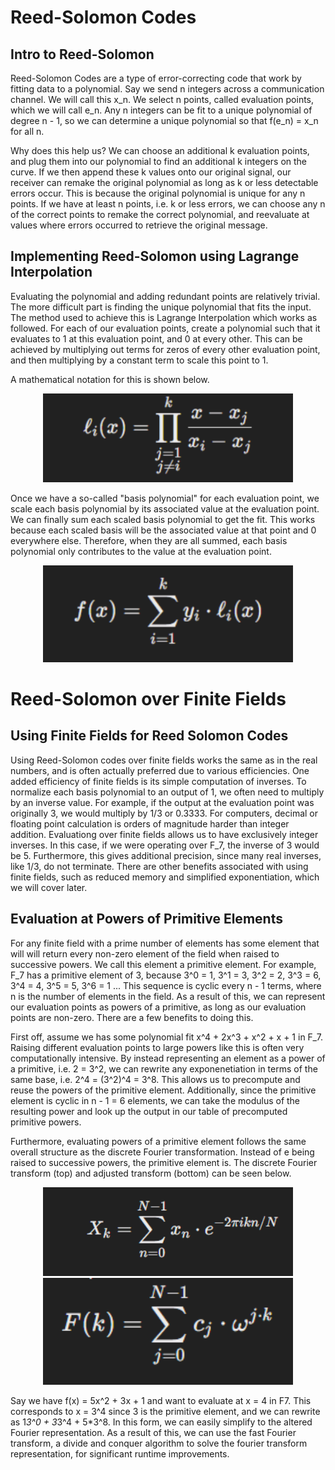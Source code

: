 # Reed-Solomon Codes
## Intro to Reed-Solomon

Reed-Solomon Codes are a type of error-correcting code that work by fitting data to a polynomial. Say we send n integers across a communication channel. We will call this x_n. We select n points, called evaluation points, which we will call e_n. Any n integers can be fit to a unique polynomial of degree n - 1, so we can determine a unique polynomial so that f(e_n) = x_n for all n. 

Why does this help us? We can choose an additional k evaluation points, and plug them into our polynomial to find an additional k integers on the curve. If we then append these k values onto our original signal, our receiver can remake the original polynomial as long as k or less detectable errors occur. This is because the original polynomial is unique for any n points. If we have at least n points, i.e. k or less errors, we can choose any n of the correct points to remake the correct polynomial, and reevaluate at values where errors occurred to retrieve the original message.

## Implementing Reed-Solomon using Lagrange Interpolation

Evaluating the polynomial and adding redundant points are relatively trivial. The more difficult part is finding the unique polynomial that fits the input. The method used to achieve this is Lagrange Interpolation which works as followed. For each of our evaluation points, create a polynomial such that it evaluates to 1 at this evaluation point, and 0 at every other. This can be achieved by multiplying out terms for zeros of every other evaluation point, and then multiplying by a constant term to scale this point to 1.

A mathematical notation for this is shown below.

<div align="center">
  <img src="pictures/lagrange1.png" alt="Basis Polynomial" width="400">
</div>


Once we have a so-called "basis polynomial" for each evaluation point, we scale each basis polynomial by its associated value at the evaluation point. We can finally sum each scaled basis polynomial to get the fit. This works because each scaled basis will be the associated value at that point and 0 everywhere else. Therefore, when they are all summed, each basis polynomial only contributes to the value at the evaluation point.
<div align="center">
  <img src="pictures/lagrange2.png" alt="Lagrange interpolation" width="400">
</div>

# Reed-Solomon over Finite Fields
## Using Finite Fields for Reed Solomon Codes

Using Reed-Solomon codes over finite fields works the same as in the real numbers, and is often actually preferred due to various efficiencies. One added efficiency of finite fields is its simple computation of inverses. To normalize each basis polynomial to an output of 1, we often need to multiply by an inverse value. For example, if the output at the evaluation point was originally 3, we would multiply by 1/3 or 0.3333. For computers, decimal or floating point calculation is orders of magnitude harder than integer addition. Evaluationg over finite fields allows us to have exclusively integer inverses. In this case, if we were operating over F_7, the inverse of 3 would be 5. Furthermore, this gives additional precision, since many real inverses, like 1/3, do not terminate. There are other benefits associated with using finite fields, such as reduced memory and simplified exponentiation, which we will cover later.

## Evaluation at Powers of Primitive Elements

For any finite field with a prime number of elements has some element that will will return every non-zero element of the field when raised to successive powers. We call this element a primitive element. For example, F_7 has a primitive element of 3, because 3^0 = 1, 3^1 = 3, 3^2 = 2, 3^3 = 6, 3^4 = 4, 3^5 = 5, 3^6 = 1 ... This sequence is cyclic every n - 1 terms, where n is the number of elements in the field. As a result of this, we can represent our evaluation points as powers of a primitive, as long as our evaluation points are non-zero. There are a few benefits to doing this.

First off, assume we has some polynomial fit x^4 + 2x^3 + x^2 + x + 1 in F_7. Raising different evaluation points to large powers like this is often very computationally intensive. By instead representing an element as a power of a primitive, i.e. 2 = 3^2, we can rewrite any exponenetiation in terms of the same base, i.e. 2^4 = (3^2)^4 = 3^8. This allows us to precompute and reuse the powers of the primitive element. Additionally, since the primitive element is cyclic in n - 1 = 6 elements, we can take the modulus of the resulting power and look up the output in our table of precomputed primitive powers.

Furthermore, evaluating powers of a primitive element follows the same overall structure as the discrete Fourier transformation. Instead of e being raised to successive powers, the primitive element is. The discrete Fourier transform (top) and adjusted transform (bottom) can be seen below.

<div align="center">
  <img src="pictures/Screenshot 2024-11-14 155644.png" alt="Lagrange interpolation" width="400">
</div>

<div align="center">
  <img src="pictures/Screenshot 2024-11-14 163950.png" alt="Lagrange interpolation" width="400">
</div>

Say we have f(x) = 5x^2 + 3x + 1 and want to evaluate at x = 4 in F7. This corresponds to x = 3^4 since 3 is the primitive element, and we can rewrite as 1*3^0 + 3*3^4 + 5*3^8. In this form, we can easily simplify to the altered Fourier representation. As a result of this, we can use the fast Fourier transform, a divide and conquer algorithm to solve the fourier transform representation, for significant runtime improvements.




